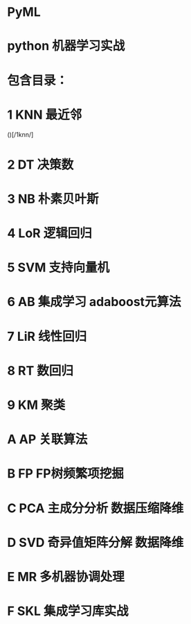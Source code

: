 # PyML
# python 机器学习实战
# 包含目录：
# 1 KNN 最近邻
()[/1knn/]
# 2 DT  决策数
# 3 NB  朴素贝叶斯
# 4 LoR 逻辑回归
# 5 SVM 支持向量机 
# 6 AB  集成学习 adaboost元算法
# 7 LiR 线性回归
# 8 RT  数回归
# 9 KM  聚类
# A AP  关联算法
# B FP  FP树频繁项挖掘
# C PCA 主成分分析 数据压缩降维
# D SVD 奇异值矩阵分解 数据降维
# E MR  多机器协调处理
# F SKL 集成学习库实战
